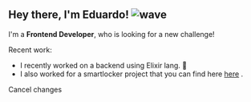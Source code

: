 ## Hey there, I'm Eduardo! ![wave](https://user-images.githubusercontent.com/26300784/170683899-22b62921-40db-4631-822b-8de922e6ae16.gif)



I'm a **Frontend Developer**, who is looking for a new challenge!

Recent work:
- I recently worked on a backend using Elixir lang. 🧪
- I also worked for a smartlocker project that you can find here [here](https://gitlab.com/oz_wonderland/py-locker) .



<!---
Edix96/Edix96 is a ✨ special ✨ repository because its `README.md` (this file) appears on your GitHub profile.
You can click the Preview link to take a look at your changes.
--->
Cancel changes
